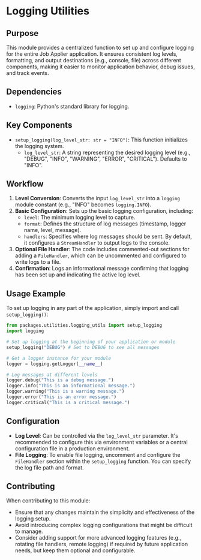 # Logging Utilities

## Purpose
This module provides a centralized function to set up and configure logging for the entire Job Applier application. It ensures consistent log levels, formatting, and output destinations (e.g., console, file) across different components, making it easier to monitor application behavior, debug issues, and track events.

## Dependencies
- `logging`: Python's standard library for logging.

## Key Components
- `setup_logging(log_level_str: str = "INFO")`: This function initializes the logging system.
  - `log_level_str`: A string representing the desired logging level (e.g., "DEBUG", "INFO", "WARNING", "ERROR", "CRITICAL"). Defaults to "INFO".

## Workflow
1. **Level Conversion**: Converts the input `log_level_str` into a `logging` module constant (e.g., "INFO" becomes `logging.INFO`).
2. **Basic Configuration**: Sets up the basic logging configuration, including:
   - `level`: The minimum logging level to capture.
   - `format`: Defines the structure of log messages (timestamp, logger name, level, message).
   - `handlers`: Specifies where log messages should be sent. By default, it configures a `StreamHandler` to output logs to the console.
3. **Optional File Handler**: The code includes commented-out sections for adding a `FileHandler`, which can be uncommented and configured to write logs to a file.
4. **Confirmation**: Logs an informational message confirming that logging has been set up and indicating the active log level.

## Usage Example
To set up logging in any part of the application, simply import and call `setup_logging()`:

```python
from packages.utilities.logging_utils import setup_logging
import logging

# Set up logging at the beginning of your application or module
setup_logging("DEBUG") # Set to DEBUG to see all messages

# Get a logger instance for your module
logger = logging.getLogger(__name__)

# Log messages at different levels
logger.debug("This is a debug message.")
logger.info("This is an informational message.")
logger.warning("This is a warning message.")
logger.error("This is an error message.")
logger.critical("This is a critical message.")
```

## Configuration
- **Log Level**: Can be controlled via the `log_level_str` parameter. It's recommended to configure this via environment variables or a central configuration file in a production environment.
- **File Logging**: To enable file logging, uncomment and configure the `FileHandler` section within the `setup_logging` function. You can specify the log file path and format.

## Contributing
When contributing to this module:
- Ensure that any changes maintain the simplicity and effectiveness of the logging setup.
- Avoid introducing complex logging configurations that might be difficult to manage.
- Consider adding support for more advanced logging features (e.g., rotating file handlers, remote logging) if required by future application needs, but keep them optional and configurable.